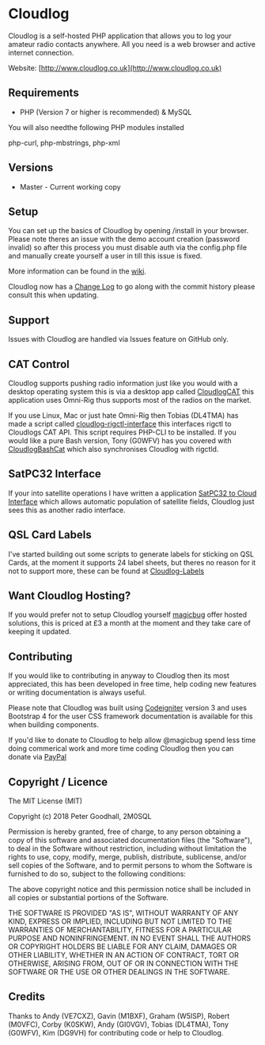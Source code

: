 # Cloudlog

Cloudlog is a self-hosted PHP application that allows you to log your amateur radio contacts anywhere. All you need is a web browser and active internet connection.

Website: [http://www.cloudlog.co.uk](http://www.cloudlog.co.uk)

## Requirements

* PHP (Version 7 or higher is recommended) & MySQL

You will also needthe following PHP modules installed

php-curl, php-mbstrings, php-xml

## Versions

* Master - Current working copy

## Setup

You can set up the basics of Cloudlog by opening /install in your browser. Please note theres an issue with the demo account creation (password invalid) so after this process you must disable auth via the config.php file and manually create yourself a user in till this issue is fixed.

More information can be found in the [wiki](https://github.com/magicbug/Cloudlog/wiki).

Cloudlog now has a [Change Log](https://github.com/magicbug/Cloudlog/wiki/Change-Log) to go along with the commit history please consult this when updating.

## Support

Issues with Cloudlog are handled via Issues feature on GitHub only.

## CAT Control

Cloudlog supports pushing radio information just like you would with a desktop operating system this is via a desktop app called [CloudlogCAT](https://github.com/magicbug/CloudlogCAT/releases) this application uses Omni-Rig thus supports most of the radios on the market.

If you use Linux, Mac or just hate Omni-Rig then Tobias (DL4TMA) has made a script called [cloudlog-rigctl-interface](https://github.com/Manawyrm/cloudlog-rigctl-interface) this interfaces rigctl to Cloudlogs CAT API. This script requires PHP-CLI to be installed.  If you would like a pure Bash version, Tony (G0WFV) has you covered with [CloudlogBashCat](https://github.com/g0wfv/CloudlogBashCat) which also synchronises Cloudlog with rigctld.

## SatPC32 Interface

If your into satellite operations I have written a application [SatPC32 to Cloud Interface](https://github.com/magicbug/SatPC32-To-Cloudlog) which allows automatic population of satellite fields, Cloudlog just sees this as another radio interface.

## QSL Card Labels

I've started building out some scripts to generate labels for sticking on QSL Cards, at the moment it supports 24 label sheets, but theres no reason for it not to support more, these can be found at [Cloudlog-Labels](https://github.com/magicbug/cloudlog-labels)

## Want Cloudlog Hosting?

If you would prefer not to setup Cloudlog yourself [magicbug](https://magicbug.co.uk) offer hosted solutions, this is priced at £3 a month at the moment and they take care of keeping it updated.

## Contributing

If you would like to contributing in anyway to Cloudlog then its most appreciated, this has been developed in free time, help coding new features or writing documentation is always useful.

Please note that Cloudlog was built using [Codeigniter](https://www.codeigniter.com/docs) version 3 and uses Bootstrap 4 for the user CSS framework documentation is available for this when building components.

If you'd like to donate to Cloudlog to help allow @magicbug spend less time doing commerical work and more time coding Cloudlog then you can donate via [PayPal](https://paypal.me/PGoodhall)

## Copyright / Licence

The MIT License (MIT)

Copyright (c) 2018 Peter Goodhall, 2M0SQL

Permission is hereby granted, free of charge, to any person obtaining a copy
of this software and associated documentation files (the "Software"), to deal
in the Software without restriction, including without limitation the rights
to use, copy, modify, merge, publish, distribute, sublicense, and/or sell
copies of the Software, and to permit persons to whom the Software is
furnished to do so, subject to the following conditions:

The above copyright notice and this permission notice shall be included in all
copies or substantial portions of the Software.

THE SOFTWARE IS PROVIDED "AS IS", WITHOUT WARRANTY OF ANY KIND, EXPRESS OR
IMPLIED, INCLUDING BUT NOT LIMITED TO THE WARRANTIES OF MERCHANTABILITY,
FITNESS FOR A PARTICULAR PURPOSE AND NONINFRINGEMENT. IN NO EVENT SHALL THE
AUTHORS OR COPYRIGHT HOLDERS BE LIABLE FOR ANY CLAIM, DAMAGES OR OTHER
LIABILITY, WHETHER IN AN ACTION OF CONTRACT, TORT OR OTHERWISE, ARISING FROM,
OUT OF OR IN CONNECTION WITH THE SOFTWARE OR THE USE OR OTHER DEALINGS IN THE
SOFTWARE.

## Credits

Thanks to Andy (VE7CXZ), Gavin (M1BXF), Graham (W5ISP), Robert (M0VFC), Corby (K0SKW), Andy (GI0VGV), Tobias (DL4TMA), Tony (G0WFV), Kim (DG9VH) for contributing code or help to Cloudlog.
